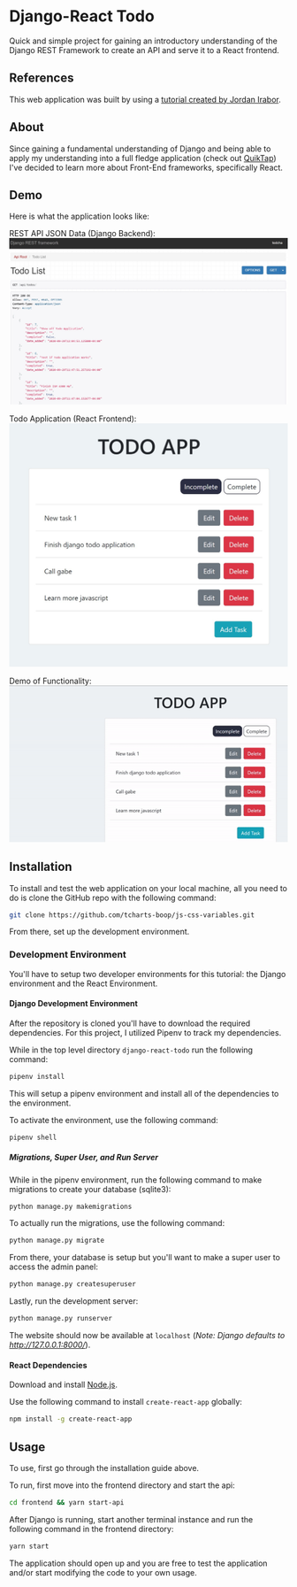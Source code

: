 # Django-React Todo

Quick and simple project for gaining an introductory understanding of the Django REST Framework to create an API and serve it to a React frontend.

## References
This web application was built by using a [tutorial created by Jordan Irabor](https://www.digitalocean.com/community/tutorials/build-a-to-do-application-using-django-and-react).

## About
Since gaining a fundamental understanding of Django and being able to apply my understanding into a full fledge application (check out [QuikTap](https://github.com/tcharts-boop/quiktap)) I've decided to learn more about Front-End frameworks, specifically React.

## Demo

Here is what the application looks like:

REST API JSON Data (Django Backend):
![Image of Backend](./assets/django_rest_api.jpg)

Todo Application (React Frontend):
![Image of Backend](./assets/react_frontend.jpg)

Demo of Functionality:
![Gif of Funcitonality](./assets/demo.gif)


## Installation

To install and test the web application on your local machine, all you need to do is clone the GitHub repo with the following command:

```bash
git clone https://github.com/tcharts-boop/js-css-variables.git
```

From there, set up the development environment.

### Development Environment

You'll have to setup two developer environments for this tutorial: the Django environment and the React Environment.

#### Django Development Environment

After the repository is cloned you'll have to download the required dependencies.
For this project, I utilized Pipenv to track my dependencies.

While in the top level directory `django-react-todo` run the following command:
```bash
pipenv install
```

This will setup a pipenv environment and install all of the dependencies to the environment.

To activate the environment, use the following command:
```bash
pipenv shell
```
##### Migrations, Super User, and Run Server

While in the pipenv environment, run the following command to make migrations to create your database (sqlite3):
```bash
python manage.py makemigrations
```

To actually run the migrations, use the following command:
```bash
python manage.py migrate
```

From there, your database is setup but you'll want to make a super user to access the admin panel:
```bash
python manage.py createsuperuser
```

Lastly, run the development server:
```bash
python manage.py runserver
```

The website should now be available at `localhost` (*Note: Django defaults to http://127.0.0.1:8000/*).

#### React Dependencies

Download and install [Node.js](https://nodejs.org/en/download/).

Use the following command to install `create-react-app` globally:

```bash
npm install -g create-react-app
```

## Usage

To use, first go through the installation guide above. 

To run, first move into the frontend directory and start the api:

```bash
cd frontend && yarn start-api
```

After Django is running, start another terminal instance and run the following command in the frontend directory:

```bash
yarn start
```

The application should open up and you are free to test the application and/or start modifying the code to your own usage.
